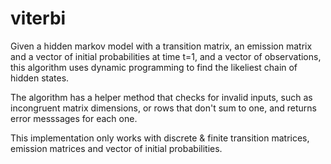 # viterbi

Given a hidden markov model with a transition matrix, an emission matrix and a vector of initial probabilities at time t=1, and a vector of observations, this algorithm uses dynamic programming to find the likeliest chain of hidden states.

The algorithm has a helper method that checks for invalid inputs, such as incongruent matrix dimensions, or rows that don't sum to one, and returns error messsages for each one.

This implementation only works with discrete & finite transition matrices, emission matrices and vector of initial probabilities.
